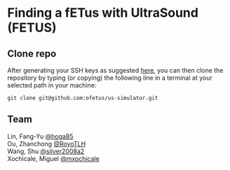 # Finding a fETus with UltraSound (FETUS)

## Clone repo
After generating your SSH keys as suggested [here](https://docs.github.com/en/github/authenticating-to-github/generating-a-new-ssh-key-and-adding-it-to-the-ssh-agent), you can then clone the repository by typing (or copying) the following line in a terminal at your selected path in your machine:
```
git clone git@github.com:ofetus/us-simulator.git
```

## Team
Lin, Fang-Yu [@hoga85](https://github.com/hoga85)  
Ou, Zhanchong [@RoyoTLH](https://github.com/RoyoTLH)    
Wang, Shu [@silver2008a2](https://github.com/silver2008a2)    
Xochicale, Miguel [@mxochicale](https://github.com/mxochicale)
